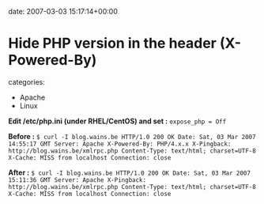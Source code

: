 


date: 2007-03-03 15:17:14+00:00


# Hide PHP version in the header (X-Powered-By)

categories:
- Apache
- Linux


**Edit /etc/php.ini (under RHEL/CentOS) and set :**
`expose_php = Off`

<!-- more -->

**Before :**
`$ curl -I blog.wains.be
HTTP/1.0 200 OK
Date: Sat, 03 Mar 2007 14:55:17 GMT
Server: Apache
X-Powered-By: PHP/4.x.x
X-Pingback: http://blog.wains.be/xmlrpc.php
Content-Type: text/html; charset=UTF-8
X-Cache: MISS from localhost
Connection: close`

**After :**
`$ curl -I blog.wains.be
HTTP/1.0 200 OK
Date: Sat, 03 Mar 2007 15:11:36 GMT
Server: Apache
X-Pingback: http://blog.wains.be/xmlrpc.php
Content-Type: text/html; charset=UTF-8
X-Cache: MISS from localhost
Connection: close`
